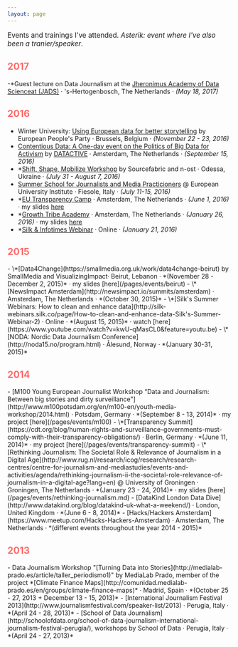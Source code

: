 ```yaml
---
layout: page
---
```


<p style="font-size:1.1em;">Events and trainings I've attended. <em>Asterik: event where I've also been a tranier/speaker</em>.</p>

<h2 style="color:#ff6b6b;">2017</h2>

-\*Guest lecture on Data Journalism at the [Jheronimus Academy of Data Scienceat (JADS)](https://www.jads.nl/) · 's-Hertogenbosch, The Netherlands · *(May 18, 2017)*


<h2 style="color:#ff6b6b;">2016</h2>

- Winter University: [Using European data for better storytelling](http://web.cor.europa.eu/epp/Events/SummerUniversity/Pages/2016-eppwu-data-journalism.aspx) by European People's Party · Brussels, Belgium · *(November 22 - 23, 2016)*
- [Contentious Data: A One-day event on the Politics of Big Data for Activism](http://acgs.uva.nl/news-and-events/upcoming-events/content/workshops/2016/09/contentious-data.html) by [DATACTIVE](https://data-activism.net/) · Amsterdam, The Netherlands · *(September 15, 2016)*
- \*[Shift, Shape, Mobilize Workshop](https://blog.sourcefabric.org/en/news/blog/3487/Shift-Shape-Mobilize-goes-to-Odessa!.htm) by Sourcefabric and n-ost · Odessa, Ukraine · *(July 31 - August 7, 2016)*
- [Summer School for Journalists and Media Practicioners](http://cmpf.eui.eu/training/summer-school-2016.aspx) @ European University Institute · Fiesole, Italy · *(July 11-15, 2016)*
- \*[EU Transparency Camp](https://transparencycamp.eu/) · Amsterdam, The Netherlands · *(June 1, 2016)* · my slides [here](/pages/events/transparency-camp)
- \*[Growth Tribe Academy](http://growthtribe.io/) · Amsterdam, The Netherlands · *(January 26, 2016)* · my slides [here](/tutorial/2016/01/17/tutorial-growth-tribe.html)
- \*[Silk & Infotimes Webinar](https://www.facebook.com/events/778240748948658/) · Online · *(January 21, 2016)*

<h2 style="color:#ff6b6b;">2015</h2>
- \*[Data4Change](https://smallmedia.org.uk/work/data4change-beirut) by SmallMedia and VisualizingImpact· Beirut, Lebanon · *(November 28 - December 2, 2015)* · my slides [here](/pages/events/beirut)
- \*[NewsImpact Amsterdam](http://newsimpact.io/summits/amsterdam) · Amsterdam, The Netherlands · *(October 30, 2015)*
- \*[Silk's Summer Webinars: How to clean and enhance data](http://silk-webinars.silk.co/page/How-to-clean-and-enhance-data-Silk's-Summer-Webinar-2) · Online · *(August 15, 2015)* · watch [here](https://www.youtube.com/watch?v=kwU-qMasCL0&feature=youtu.be)
- \*[NODA: Nordic Data Journalism Conference](http://noda15.no/program.html) · Ålesund, Norway · *(January 30-31, 2015)*

<h2 style="color:#ff6b6b;">2014</h2>
- [M100 Young European Journalist Workshop “Data and Journalism: Between big stories and dirty surveillance"](http://www.m100potsdam.org/en/m100-en/youth-media-workshop/2014.html) · Potsdam, Germany · *(September 8 - 13, 2014)* · my project [here](/pages/events/m100)
- \*[Transparency Summit](https://cdt.org/blog/human-rights-and-surveillance-governments-must-comply-with-their-transparency-obligations/) · Berlin, Germany · *(June 11, 2014)* · my project [here](/pages/events/transparency-summit)
- \*[Rethinking Journalism: The Societal Role & Relevance of Journalism in a Digital Age](http://www.rug.nl/research/icog/research/research-centres/centre-for-journalism-and-mediastudies/events-and-activities/agenda/rethinking-journalism-ii-the-societal-role-relevance-of-journalism-in-a-digital-age?lang=en) @ University of Groningen · Groningen, The Netherlands · *(January 23 - 24, 2014)* · my slides [here](/pages/events/rethinking-journalism.md)
- [DataKind London Data Dive](http://www.datakind.org/blog/datakind-uk-what-a-weekend/) · London, United Kingdom · *(June 6 - 8, 2014)*
- [Hacks/Hackers Amsterdam](https://www.meetup.com/Hacks-Hackers-Amsterdam) · Amsterdam, The Netherlands · *(different events throughout the year 2014 - 2015)*


<h2 style="color:#ff6b6b;">2013</h2>
- Data Journalism Workshop "[Turning Data into Stories](http://medialab-prado.es/article/taller_periodismo1)" by MediaLab Prado, member of the project *[Climate Finance Maps](http://comunidad.medialab-prado.es/en/groups/climate-finance-maps)* · Madrid, Spain · *(October 25 - 27, 2013 + December 13 - 15, 2013)*
- [International Journalism Festival 2013](http://www.journalismfestival.com/speaker-list/2013) · Perugia, Italy · *(April 24 - 28, 2013)*
- [School of Data Journalism](http://schoolofdata.org/school-of-data-journalism-international-journalism-festival-perugia/), workshops by School of Data · Perugia, Italy · *(April 24 - 27, 2013)*